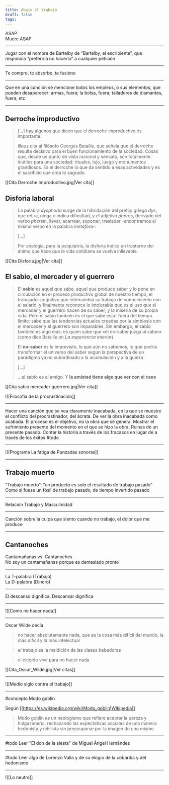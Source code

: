 ```yaml
---
title: Abajo el trabajo
draft: false
tags:
---
```

ASAP  
Muere ASAP

---
Jugar con el nombre de Bartelby de “Bartelby, el escribiente”, que respondía “preferiría no hacerlo” a cualquier petición

---
Te compro, te absorbo, te fusiono

---
Que en una canción se mencione todos los empleos, o sus elementos, que pueden desaparecer: armas, fuera; la bolsa, fuera; talladores de diamantes, fuera; etc

---
## Derroche improductivo

> [...] hay algunos que dicen que el derroche improductivo es importante.
> 
> lllouz cita al filósofo Georges Bataille, que señala que el derroche resulta decisivo para el buen funcionamiento de la sociedad. Cosas que, desde un punto de vista racional y sensato, son totalmente inútiles para una sociedad: rituales, lujo, juego y monumentos grandiosos. Es el derroche lo que da sentido a esas actividades y es el sacrificio que crea lo sagrado.
> 
[[Cita Derroche Improductivo.jpg|Ver cita]]

## Disforia laboral

> La palabra *dysphoria* surge de la hibridación del prefijo griego *dys*, que retira, niega o indica dificultad, y el adjetivo *phoros*, derivado del verbo *pherein*, llevar, acarrear, soportar, trasladar -encontramos el mismo verbo en la palabra *metáfora*-.  
>   
> [...]  
>   
> Por analogía, para la psiquiatría, la disforia indica un trastorno del ánimo que hace que la vida cotidiana se vuelva inllevable.

[[Cita Disforia.jpg|Ver cita]]

## El sabio, el mercader y el guerrero

> El **sabio** es aquel que sabe, aquel que produce saber y lo pone en circulación en el proceso productivo global de nuestro tiempo, el trabajador cognitivo que intercambia su trabajo de conocimiento con el salario, y finalmente reconoce lo intolerable que es el uso que el mercader y el guerrero hacen de su saber, y la miseria de su propia vida. Pero el sabio también es el que sabe estar fuera del tiempo límite: sabe que las tendencias actuales creadas por la simbiosis con el mercader y el guerrero son imparables. Sin embargo, el sabio también es algo más: es quien sabe que «el no-saber juzga al saber» (como dice Bataille en *La experiencia interior*).
> 
> El **no-saber** es lo imprevisto, lo que aún no sabemos, lo que podría transformar el universo del saber según la perspectiva de un paradigma ya no subordinado a la acumulación y a la guerra
>   
>   [...]  
> 
> ...el sabio es el amigo. Y **la amistad tiene algo que ver con el caos**

[[Cita sabio mercader guerrero.jpg|Ver cita]]

![[Filosofía de la procrastinación]]

---
Hacer una canción que se vea claramente inacabada, en la que se muestre el conflicto del procrastinador, del ácrata. De ver la obra inacabada como acabada. El proceso es el objetivo, no la obra que se genera. Mostrar el sufrimiento presente del momento en el que se hizo la obra. Ruinas de un presente pasado. Contar la historia a través de los fracasos en lugar de a través de los éxitos #todo 

---

![[Programa La fatiga de Punzadas sonoras]]

---
## Trabajo muerto
“Trabajo muerto”: “un producto es solo el resultado de trabajo pasado”  
Como si fuese un fósil de trabajo pasado, de tiempo invertido pasado

---
Relación Trabajo y Masculinidad

---
Canción sobre la culpa que siento cuando no trabajo, el dolor que me produce

---
## Cantanoches
Cantamañanas vs. Cantanoches  
No soy un cantamañanas porque es demasiado pronto

---
La T-palabra (Trabajo)  
La D-palabra (Dinero)

---
El descanso dignifica. 
Descansar dignifica

---
![[Como no hacer nada]]

---

Oscar Wilde decía

> no hacer absolutamente nada, que es la cosa más difícil del mundo, la más difícil y la más intelectual

> el trabajo es la maldición de las clases bebedoras

> el elegido vive para no hacer nada

[[Cita_Oscar_Wilde.jpg|Ver citas]]

---
![[Medio siglo contra el trabajo]]


---
#concepto Modo goblin  

Según [[https://es.wikipedia.org/wiki/Modo_goblin|Wikipedia]]

> Modo goblin es un neologismo que refiere aceptar la pereza y holgazanería, rechazando las expectativas sociales de una manera hedonista y nihilista sin preocuparse por la imagen de uno mismo

---
#todo Leer "El don de la siesta" de Miguel Ángel Hernández

---
#todo Leer algo de Lorenzo Valla y de su elogio de la cobardía y del hedonismo

---
![[Lo neutro]]
